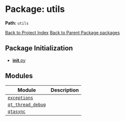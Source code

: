 # Package: utils

**Path:** `utils`

[Back to Project Index](../../index.md)
[Back to Parent Package packages](../index.md)

## Package Initialization
- [__init__.py](init.md)

## Modules

| Module | Description |
| --- | --- |
| [`exceptions`](exceptions.md) |  |
| [`qt_thread_debug`](qt_thread_debug.md) |  |
| [`qtasync`](qtasync.md) |  |
